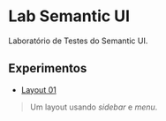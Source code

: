 # Lab Semantic UI

Laboratório de Testes do Semantic UI.

## Experimentos

* [Layout 01](layout-01.html)
> Um layout usando *sidebar* e *menu*.
